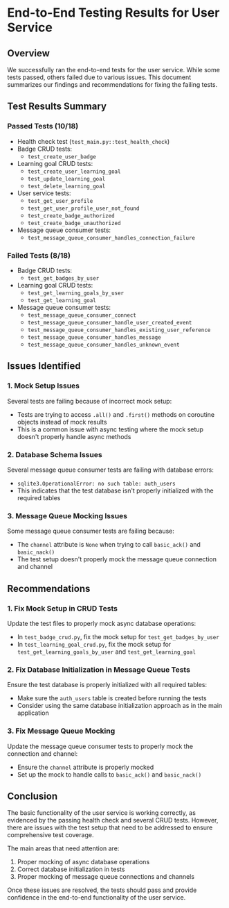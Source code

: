 # End-to-End Testing Results for User Service

## Overview
We successfully ran the end-to-end tests for the user service. While some tests passed, others failed due to various issues. This document summarizes our findings and recommendations for fixing the failing tests.

## Test Results Summary

### Passed Tests (10/18)
- Health check test (`test_main.py::test_health_check`)
- Badge CRUD tests:
  - `test_create_user_badge`
- Learning goal CRUD tests:
  - `test_create_user_learning_goal`
  - `test_update_learning_goal`
  - `test_delete_learning_goal`
- User service tests:
  - `test_get_user_profile`
  - `test_get_user_profile_user_not_found`
  - `test_create_badge_authorized`
  - `test_create_badge_unauthorized`
- Message queue consumer tests:
  - `test_message_queue_consumer_handles_connection_failure`

### Failed Tests (8/18)
- Badge CRUD tests:
  - `test_get_badges_by_user`
- Learning goal CRUD tests:
  - `test_get_learning_goals_by_user`
  - `test_get_learning_goal`
- Message queue consumer tests:
  - `test_message_queue_consumer_connect`
  - `test_message_queue_consumer_handle_user_created_event`
  - `test_message_queue_consumer_handles_existing_user_reference`
  - `test_message_queue_consumer_handles_message`
  - `test_message_queue_consumer_handles_unknown_event`

## Issues Identified

### 1. Mock Setup Issues
Several tests are failing because of incorrect mock setup:
- Tests are trying to access `.all()` and `.first()` methods on coroutine objects instead of mock results
- This is a common issue with async testing where the mock setup doesn't properly handle async methods

### 2. Database Schema Issues
Several message queue consumer tests are failing with database errors:
- `sqlite3.OperationalError: no such table: auth_users`
- This indicates that the test database isn't properly initialized with the required tables

### 3. Message Queue Mocking Issues
Some message queue consumer tests are failing because:
- The `channel` attribute is `None` when trying to call `basic_ack()` and `basic_nack()`
- The test setup doesn't properly mock the message queue connection and channel

## Recommendations

### 1. Fix Mock Setup in CRUD Tests
Update the test files to properly mock async database operations:
- In `test_badge_crud.py`, fix the mock setup for `test_get_badges_by_user`
- In `test_learning_goal_crud.py`, fix the mock setup for `test_get_learning_goals_by_user` and `test_get_learning_goal`

### 2. Fix Database Initialization in Message Queue Tests
Ensure the test database is properly initialized with all required tables:
- Make sure the `auth_users` table is created before running the tests
- Consider using the same database initialization approach as in the main application

### 3. Fix Message Queue Mocking
Update the message queue consumer tests to properly mock the connection and channel:
- Ensure the `channel` attribute is properly mocked
- Set up the mock to handle calls to `basic_ack()` and `basic_nack()`

## Conclusion
The basic functionality of the user service is working correctly, as evidenced by the passing health check and several CRUD tests. However, there are issues with the test setup that need to be addressed to ensure comprehensive test coverage.

The main areas that need attention are:
1. Proper mocking of async database operations
2. Correct database initialization in tests
3. Proper mocking of message queue connections and channels

Once these issues are resolved, the tests should pass and provide confidence in the end-to-end functionality of the user service.